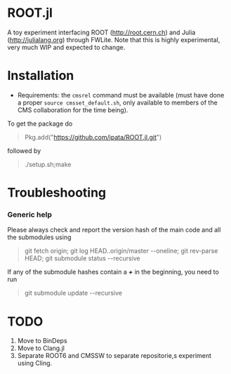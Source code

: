 ROOT.jl
=======

A toy experiment interfacing ROOT (http://root.cern.ch) and Julia (http://julialang.org) through FWLite. Note that this is highly experimental, very much WIP and expected to change.

Installation
============

* Requirements: the `cmsrel` command must be available (must have done a proper `source cmsset_default.sh`, only available to members of the CMS collaboration for the time being).

To get the package do

> Pkg.add("https://github.com/jpata/ROOT.jl.git")

followed by

> ./setup.sh;make

Troubleshooting
===============

### Generic help

Please always check and report the version hash of the main code and all the submodules using

> git fetch origin; git log HEAD..origin/master --oneline; git rev-parse HEAD; git submodule status --recursive

If any of the submodule hashes contain a ***+*** in the beginning, you need to run

> git submodule update --recursive

TODO
====

1. Move to BinDeps
2. Move to Clang.jl
3. Separate ROOT6 and CMSSW to separate repositorie,s experiment using Cling.
